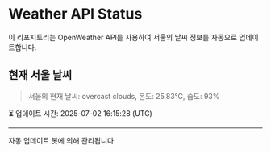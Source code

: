 
# Weather API Status

이 리포지토리는 OpenWeather API를 사용하여 서울의 날씨 정보를 자동으로 업데이트합니다.

## 현재 서울 날씨
> 서울의 현재 날씨: overcast clouds, 온도: 25.83°C, 습도: 93%

⏳ 업데이트 시간: 2025-07-02 16:15:28 (UTC)

---
자동 업데이트 봇에 의해 관리됩니다.
